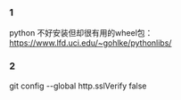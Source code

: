 ### 1
python 不好安装但却很有用的wheel包：
https://www.lfd.uci.edu/~gohlke/pythonlibs/
### 2

git config --global http.sslVerify false